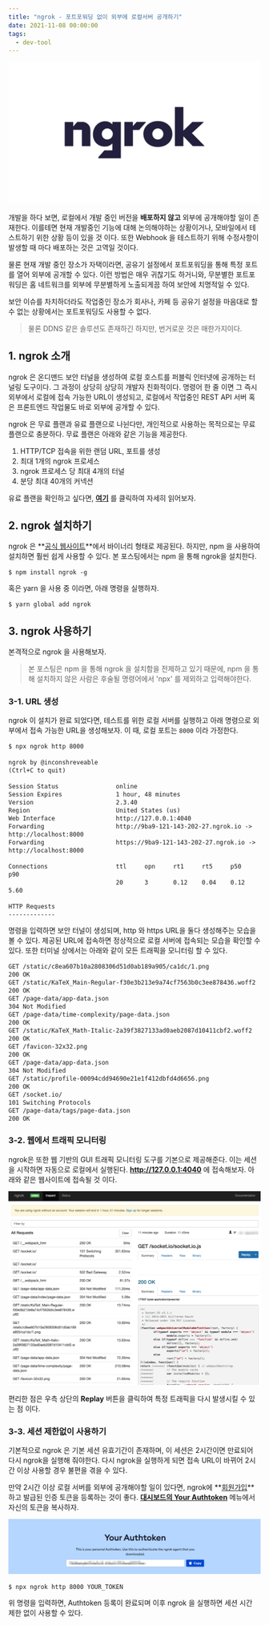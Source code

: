 ```yaml
---
title: "ngrok - 포트포워딩 없이 외부에 로컬서버 공개하기"
date: 2021-11-08 00:00:00
tags:
  - dev-tool
---
```


![](./ngrok.jpeg)

개발을 하다 보면, 로컬에서 개발 중인 버전을 **배포하지 않고** 외부에 공개해야할 일이 존재한다. 이를테면 현재 개발중인 기능에 대해 논의해야하는 상황이거나, 모바일에서 테스트하기 위한 상황 등이 있을 것 이다. 또한 Webhook 을 테스트하기 위해 수정사항이 발생할 때 마다 배포하는 것은 고역일 것이다.

물론 현재 개발 중인 장소가 자택이라면, 공유기 설정에서 포트포워딩을 통해 특정 포트를 열어 외부에 공개할 수 있다. 이런 방법은 매우 귀찮기도 하거니와, 무분별한 포트포워딩은 홈 네트워크를 외부에 무분별하게 노출되게끔 하여 보안에 치명적일 수 있다.

보안 이슈를 차치하더라도 작업중인 장소가 회사나, 카페 등 공유기 설정을 마음대로 할 수 없는 상황에서는 포트포워딩도 사용할 수 없다.

> 물론 DDNS 같은 솔루션도 존재하긴 하지만, 번거로운 것은 매한가지이다.

## 1. ngrok 소개

ngrok 은 온디맨드 보안 터널을 생성하여 로컬 호스트를 퍼블릭 인터넷에 공개하는 터널링 도구이다. 그 과정이 상당히 상당히 개발자 친화적이다. 명령어 한 줄 이면 그 즉시 외부에서 로컬에 접속 가능한 URL이 생성되고, 로컬에서 작업중인 REST API 서버 혹은 프론트엔드 작업물도 바로 외부에 공개할 수 있다.

ngrok 은 무료 플랜과 유료 플랜으로 나뉜다만, 개인적으로 사용하는 목적으로는 무료 플랜으로 충분하다. 무료 플랜은 아래와 같은 기능을 제공한다.

1. HTTP/TCP 접속을 위한 랜덤 URL, 포트를 생성
2. 최대 1개의 ngrok 프로세스
3. ngrok 프로세스 당 최대 4개의 터널
4. 분당 최대 40개의 커넥션

유료 플랜을 확인하고 싶다면, **[여기](https://ngrok.com/pricing)** 를 클릭하여 자세히 읽어보자.

## 2. ngrok 설치하기

ngrok 은 **[공식 웹사이트](https://ngrok.com/download)**에서 바이너리 형태로 제공된다. 하지만, npm 을 사용하여 설치하면 훨씬 쉽게 사용할 수 있다. 본 포스팅에서는 npm 을 통해 ngrok을 설치한다.

```shell
$ npm install ngrok -g
```

혹은 yarn 을 사용 중 이라면, 아래 명령을 실행하자.

```shell
$ yarn global add ngrok
```

## 3. ngrok 사용하기

본격적으로 ngrok 을 사용해보자.

> 본 포스팅은 npm 을 통해 ngrok 을 설치함을 전제하고 있기 때문에, npm 을 통해 설치하지 않은 사람은 후술될 명령어에서 'npx' 를 제외하고 입력해야한다.

### 3-1. URL 생성

ngrok 이 설치가 완료 되었다면, 테스트를 위한 로컬 서버를 실행하고 아래 명령으로 외부에서 접속 가능한 URL을 생성해보자. 이 때, 로컬 포트는 `8000` 이라 가정한다.

```shell
$ npx ngrok http 8000

ngrok by @inconshreveable                                                                                                                                                                           (Ctrl+C to quit)

Session Status                online
Session Expires               1 hour, 48 minutes
Version                       2.3.40
Region                        United States (us)
Web Interface                 http://127.0.0.1:4040
Forwarding                    http://9ba9-121-143-202-27.ngrok.io -> http://localhost:8000
Forwarding                    https://9ba9-121-143-202-27.ngrok.io -> http://localhost:8000

Connections                   ttl     opn     rt1     rt5     p50     p90
                              20      3       0.12    0.04    0.12    5.60

HTTP Requests
-------------
```

명령을 입력하면 보안 터널이 생성되며, http 와 https URL을 둘다 생성해주는 모습을 볼 수 있다. 제공된 URL에 접속하면 정상적으로 로컬 서버에 접속되는 모습을 확인할 수 있다. 또한 터미널 상에서는 아래와 같이 모든 트래픽을 모니터링 할 수 있다.

```shell
GET /static/c8ea607b10a2808306d51d0ab189a905/ca1dc/1.png              200 OK
GET /static/KaTeX_Main-Regular-f30e3b213e9a74cf7563b0c3ee878436.woff2 200 OK
GET /page-data/app-data.json                                          304 Not Modified
GET /page-data/time-complexity/page-data.json                         200 OK
GET /static/KaTeX_Math-Italic-2a39f3827133ad0aeb2087d10411cbf2.woff2  200 OK
GET /favicon-32x32.png                                                200 OK
GET /page-data/app-data.json                                          304 Not Modified
GET /static/profile-00094cdd94690e21e1f412dbfd4d6656.png              200 OK
GET /socket.io/                                                       101 Switching Protocols
GET /page-data/tags/page-data.json                                    200 OK
```

### 3-2. 웹에서 트래픽 모니터링

ngrok은 또한 웹 기반의 GUI 트래픽 모니터링 도구를 기본으로 제공해준다. 이는 세션을 시작하면 자동으로 로컬에서 실행된다. **http://127.0.0.1:4040** 에 접속해보자. 아래와 같은 웹사이트에 접속될 것 이다.

![](./1.png)

편리한 점은 우측 상단의 **Replay** 버튼을 클릭하여 특정 트래픽을 다시 발생시킬 수 있는 점 이다.

### 3-3. 세션 제한없이 사용하기

기본적으로 ngrok 은 기본 세션 유효기간이 존재하며, 이 세션은 2시간이면 만료되어 다시 ngrok을 실행해 줘야한다. 다시 ngrok을 실행하게 되면 접속 URL이 바뀌어 2시간 이상 사용할 경우 불편을 겪을 수 있다.

만약 2시간 이상 로컬 서버를 외부에 공개해야할 일이 있다면, ngrok에 **[회원가입](https://dashboard.ngrok.com/signup)**하고 발급된 인증 토큰을 등록하는 것이 좋다. **[대시보드의 Your Authtoken](https://dashboard.ngrok.com/get-started/your-authtoken)** 메뉴에서 자신의 토큰을 복사하자.

![](./2.png)

```shell
$ npx ngrok http 8000 YOUR_TOKEN
```

위 명령을 입력하면, Authtoken 등록이 완료되며 이후 ngrok 을 실행하면 세션 시간 제한 없이 사용할 수 있다.
